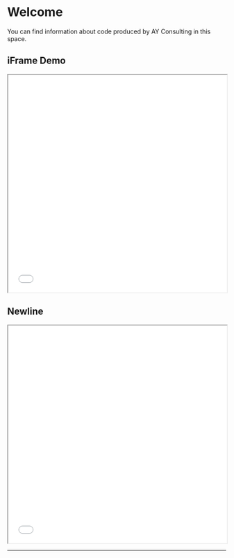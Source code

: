 # Welcome

You can find information about code produced by AY Consulting in this space.

## iFrame Demo
<iframe src="assets/imgs/iframe-demo-html-embed.html" width="100%" height="500px"></iframe>

## Newline

<iframe src="assets/imgs/iframe-demo-iframe-embed.html" width="100%" height="500px"></iframe>

---